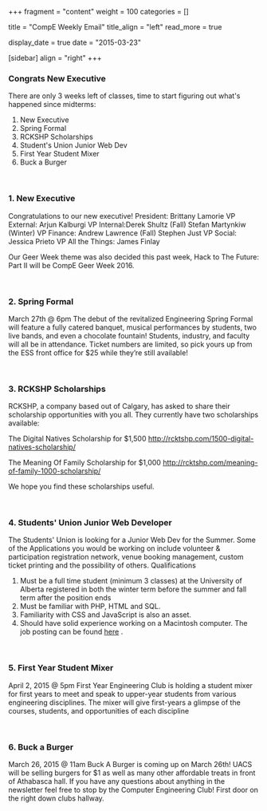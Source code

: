 
+++
fragment = "content"
weight = 100
categories = []

title = "CompE Weekly Email"
title_align = "left"
read_more = true

display_date = true
date = "2015-03-23" 

[sidebar]
  align = "right"
+++
    
### Congrats New Executive

There are only 3 weeks left of classes, time to start figuring out what's happened since midterms:

1. New Executive
2. Spring Formal
3. RCKSHP Scholarships
4. Student's Union Junior Web Dev
5. First Year Student Mixer
6. Buck a Burger

</br>

### 1. New Executive

Congratulations to our new executive!
President: Brittany Lamorie
VP External: Arjun Kalburgi
VP Internal:Derek Shultz (Fall) Stefan Martynkiw (Winter)
VP Finance: Andrew Lawrence (Fall) Stephen Just
VP Social: Jessica Prieto
VP All the Things: James Finlay

Our Geer Week theme  was also decided this past week,
Hack to The Future: Part II will be CompE Geer Week 2016.

</br>

### 2. Spring Formal

March 27th @ 6pm
The debut of the revitalized Engineering Spring Formal will feature a fully catered banquet, musical performances by students, two live bands, and even a chocolate fountain! Students, industry, and faculty will all be in attendance. Ticket numbers are limited, so pick yours up from the ESS front office for $25 while they’re still available!

</br>

### 3. RCKSHP Scholarships

RCKSHP, a company based out of Calgary, has asked to share their scholarship opportunities with you all. They currently have two scholarships available:

The Digital Natives Scholarship for $1,500
http://rcktshp.com/1500-digital-natives-scholarship/

The Meaning Of Family Scholarship for $1,000
http://rcktshp.com/meaning-of-family-1000-scholarship/

We hope you find these scholarships useful.

</br>

### 4. Students' Union Junior Web Developer

The Students' Union is looking for a Junior Web Dev for the Summer. Some of the Applications you would be working on include volunteer & participation registration network, venue booking management, custom ticket printing and the possibility of others.
Qualifications
1. Must be a full time student (minimum 3 classes) at the University of Alberta registered in both the winter term before the summer and fall term after the position ends
2. Must be familiar with PHP, HTML and SQL.
3. Familiarity with CSS and JavaScript is also an asset.
4. Should have solid experience working on a Macintosh computer.
The job posting can be found [here](https://capsconnections.ualberta.ca/caplet/Job/Detail/11332/) .

</br>

### 5. First Year Student Mixer

April 2, 2015 @ 5pm
First Year Engineering Club is holding a student mixer for first years to meet and speak to upper-year students from various engineering disciplines. The mixer will give first-years a glimpse of the courses, students, and opportunities of each discipline

</br>

### 6. Buck a Burger

March 26, 2015 @ 11am
Buck A Burger is coming up on March 26th! UACS will be selling burgers for $1 as well as many other affordable treats in front of Athabasca hall.
If you have any questions about anything in the newsletter feel free to stop by the Computer Engineering Club! First door on the right down clubs hallway.

</br>
